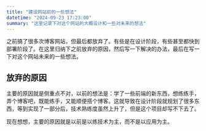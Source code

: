 ```yaml
---
title: "建设网站前的一些想法"
datetime: "2024-09-23 17:23:00"
summary: "这里记录下对这个网站的大概设计和一些对未来的想法"
---
```


之前搞了很多次博客网站，但最后都放弃了。有些是在设计阶段，有些甚至都快到部署阶段了。在这里归纳下之前放弃的原因，然后写一下解决的办法，最后在写一下对这个网站未来的一些想法。

## 放弃的原因

主要的原因就是侧重点不对，以前的想法是：学了一些前端的新东西，想练练手，弄个博客吧，既能练手，又能顺便搭个博客。这就导致在设计阶段就规划了很多东西，等到实现了一部分后，技术熟练度虽然上升了，但是这个项目却写不下去了。

现在想想，主要的原因就是以前是以练技术为主，而不是以应用为主。